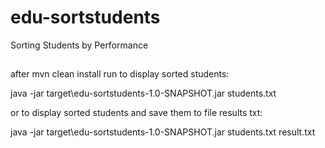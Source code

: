 # edu-sortstudents
Sorting Students by Performance

##
after mvn clean install run to display sorted students:

java -jar target\edu-sortstudents-1.0-SNAPSHOT.jar students.txt 

or to display sorted students and save them to file results txt:

java -jar target\edu-sortstudents-1.0-SNAPSHOT.jar students.txt result.txt
